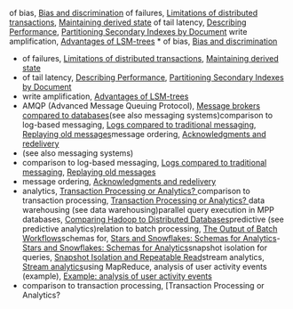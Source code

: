 of bias, [Bias and discrimination](ch12.html#idm140605754806208)
of failures, [Limitations of distributed transactions](ch09.html#idm140605759039696), [Maintaining derived state](ch12.html#idm140605755971888)
of tail latency, [Describing Performance](ch01.html#idm140605782873632), [Partitioning Secondary Indexes by Document](ch06.html#idm140605775207056)
write amplification, [Advantages of LSM-trees](ch03.html#idm140605778165392) * of bias, [Bias and discrimination](ch12.html#idm140605754806208)
* of failures, [Limitations of distributed transactions](ch09.html#idm140605759039696), [Maintaining derived state](ch12.html#idm140605755971888)
* of tail latency, [Describing Performance](ch01.html#idm140605782873632), [Partitioning Secondary Indexes by Document](ch06.html#idm140605775207056)
* write amplification, [Advantages of LSM-trees](ch03.html#idm140605778165392)
* AMQP (Advanced Message Queuing Protocol), [Message brokers compared to databases](ch11.html#idm140605757239152)(see also messaging systems)comparison to log-based messaging, [Logs compared to traditional messaging](ch11.html#idm140605757131536), [Replaying old messages](ch11.html#idm140605757076896)message ordering, [Acknowledgments and redelivery](ch11.html#idm140605757189008)
* (see also messaging systems)
* comparison to log-based messaging, [Logs compared to traditional messaging](ch11.html#idm140605757131536), [Replaying old messages](ch11.html#idm140605757076896)
* message ordering, [Acknowledgments and redelivery](ch11.html#idm140605757189008)
* analytics, [Transaction Processing or Analytics? ](ch03.html#idm140605777952240)comparison to transaction processing, [Transaction Processing or Analytics? ](ch03.html#idm140605777945472)data warehousing (see data warehousing)parallel query execution in MPP databases, [Comparing Hadoop to Distributed Databases](ch10.html#idm140605757787184)predictive (see predictive analytics)relation to batch processing, [The Output of Batch Workflows](ch10.html#idm140605757922144)schemas for, [Stars and Snowflakes: Schemas for Analytics](ch03.html#ix_analyticschema)-[Stars and Snowflakes: Schemas for Analytics](ch03.html#idm140605777805088)snapshot isolation for queries, [Snapshot Isolation and Repeatable Read](ch07.html#idm140605774478528)stream analytics, [Stream analytics](ch11.html#idm140605756602144)using MapReduce, analysis of user activity events (example), [Example: analysis of user activity events](ch10.html#idm140605758079888)
* comparison to transaction processing, [Transaction Processing or Analytics?